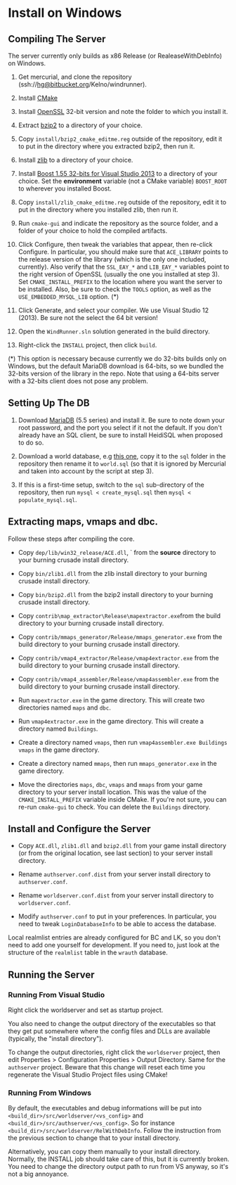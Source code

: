 <!----------------------------------------------------------------------------->
# Install on Windows

## Compiling The Server

The server currently only builds as x86 Release (or RealeaseWithDebInfo) on
Windows.

1. Get mercurial, and clone the repository
   (ssh://hg@bitbucket.org/Kelno/windrunner).

2. Install [CMake][cmake]

3. Install [OpenSSL][openssl] 32-bit version and note the folder to which you
   install it.

4. Extract [bzip2][bzip2] to a directory of your choice.

5. Copy `install/bzip2_cmake_editme.reg` outside of the repository, edit it
   to put in the directory where you extracted bzip2, then run it.

6. Install [zlib][zlib] to a directory of your choice.

7. Install [Boost 1.55 32-bits for Visual Studio 2013][boost] to a directory of
   your choice. Set the **environment** variable (not a CMake variable)
   `BOOST_ROOT` to wherever you installed Boost.

8. Copy `install/zlib_cmake_editme.reg` outside of the repository, edit it
   to put in the directory where you installed zlib, then run it.

9. Run `cmake-gui` and indicate the repository as the source folder, and a
   folder of your choice to hold the compiled artifacts.

10. Click Configure, then tweak the variables that appear, then re-click
    Configure. In particular, you should make sure that `ACE_LIBRARY` points to
    the release version of the library (which is the only one included,
    currently). Also verify that the `SSL_EAY_*` and `LIB_EAY_*` variables point
    to the right version of OpenSSL (usually the one you installed at step 3).
    Set `CMAKE_INSTALL_PREFIX` to the location where you want the server to be
    installed. Also, be sure to check the `TOOLS` option, as well as the
    `USE_EMBEDDED_MYSQL_LIB` option. (*)

11. Click Generate, and select your compiler. We use Visual Studio 12 (2013). Be
    sure not the select the 64 bit version!

12. Open the `WindRunner.sln` solution generated in the build directory.

13. Right-click the `INSTALL` project, then click `build`.

(*) This option is necessary because currently we do 32-bits builds only on
Windows, but the default MariaDB download is 64-bits, so we bundled the 32-bits
version of the library in the repo. Note that using a 64-bits server with a
32-bits client does not pose any problem.

[cmake]:
http://www.cmake.org/cmake/resources/software.html

[openssl]:
http://slproweb.com/products/Win32OpenSSL.html

[bzip2]:
http://gnuwin32.sourceforge.net/packages/bzip2.htm

[zlib]:
http://sourceforge.net/projects/gnuwin32/files/zlib/

[boost]:
http://sourceforge.net/projects/boost/files/boost-binaries/1.55.0/boost_1_55_0-msvc-12.0-32.exe/download

<!----------------------------------------------------------------------------->
## Setting Up The DB

1. Download [MariaDB][maria_db] (5.5 series) and install it. Be sure to note
   down your root password, and the port you select if it not the default. If
   you don't already have an SQL client, be sure to install HeidiSQL when
   proposed to do so.

2. Download a world database, e.g [this one][world_db], copy it to the `sql`
   folder in the repository then rename it to `world.sql` (so that it is ignored
   by Mercurial and taken into account by the script at step 3).

3. If this is a first-time setup, switch to the `sql` sub-directory of the
   repository, then run `mysql < create_mysql.sql` then `mysql <
   populate_mysql.sql`.

[maria_db]:
https://downloads.mariadb.org/

[world_db]:
http://www.sunstrider.cf/files/world_20141123_r6730.sql.bz2

<!----------------------------------------------------------------------------->
## Extracting maps, vmaps and dbc.

Follow these steps after compiling the core.

- Copy `dep/lib/win32_release/ACE.dll`, ` from the **source** directory to your
  burning crusade install directory.

- Copy `bin/zlib1.dll` from the zlib install directory to your burning crusade
  install directory.

- Copy `bin/bzip2.dll` from the bzip2 install directory to your burning crusade
  install directory.

- Copy `contrib\map_extractor\Release\mapextractor.exe`from the build
  directory to your burning crusade install directory.

- Copy `contrib/mmaps_generator/Release/mmaps_generator.exe` from the build
  directory to your burning crusade install directory.

- Copy `contrib/vmap4_extractor/Release/vmap4extractor.exe` from the build
  directory to your burning crusade install directory.

- Copy `contrib/vmap4_assembler/Release/vmap4assembler.exe` from the build
  directory to your burning crusade install directory.

- Run `mapextractor.exe` in the game directory. This will create two directories
  named `maps` and `dbc`.

- Run `vmap4extractor.exe` in the game directory. This will create a directory
  named `Buildings`.

- Create a directory named `vmaps`, then run `vmap4assembler.exe Buildings
  vmaps` in the game directory.

- Create a directory named `mmaps`, then run `mmaps_generator.exe` in the game
  directory.

- Move the directories `maps`, `dbc`, `vmaps` and `mmaps` from your game
  directory to your server install location. This was the value of the
  `CMAKE_INSTALL_PREFIX` variable inside CMake. If you're not sure, you can
  re-run `cmake-gui` to check. You can delete the `Buildings` directory.

[maps]:
http://www.mediafire.com/download/rb0br7hcw5weoml/maps.rar

[dbc]:
http://canardwc.free-h.net/backup/dbc.tar.bz2

<!----------------------------------------------------------------------------->
## Install and Configure the Server

- Copy `ACE.dll`, `zlib1.dll` and `bzip2.dll` from your game install directory
  (or from the original location, see last section) to your server install
  directory.

- Rename `authserver.conf.dist` from your server install directory to
  `authserver.conf`.

- Rename `worldserver.conf.dist` from your server install directory to
  `worldserver.conf`.

- Modify `authserver.conf` to put in your preferences. In particular, you need
  to tweak `LoginDatabaseInfo` to be able to access the database.

Local realmlist entries are already configured for BC and LK, so you don't need
to add one yourself for development. If you need to, just look at the structure
of the `realmlist` table in the `wrauth` database.

<!----------------------------------------------------------------------------->
## Running the Server

### Running From Visual Studio

Right click the worldserver and set as startup project.

You also need to change the output directory of the executables so that they get
put somewhere where the config files and DLLs are available (typically, the
"install directory").

To change the output directories, right click the `worldserver` project, then
edit Properties > Configuration Properties > Output Directory. Same for the
`authserver` project. Beware that this change will reset each time you
regenerate the Visual Studio Project files using CMake!

### Running From Windows

By default, the executables and debug informations will be put into
`<build_dir>/src/worldserver/<vs_config>` and
`<build_dir>/src/authserver/<vs_config>`. So for instance
`<build_dir>/src/worldserver/RelWithDebInfo`. Follow the instruction from the
previous section to change that to your install directory.

Alternatively, you can copy them manually to your install directory. Normally,
the INSTALL job should take care of this, but it is currently broken. You need
to change the directory output path to run from VS anyway, so it's not a big
annoyance.
